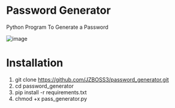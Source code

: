 # Password Generator
Python Program To Generate a Password

![image](https://github.com/user-attachments/assets/e218a6b9-fb46-4ce1-a27f-3218953e1e94)

# Installation
1. git clone https://github.com/JZBOSS3/password_generator.git
2. cd password_generator
3. pip install -r requirements.txt
4. chmod +x pass_generator.py
